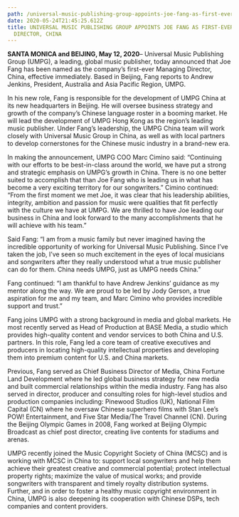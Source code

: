 ```yaml
---
path: /universal-music-publishing-group-appoints-joe-fang-as-first-ever-managing-director-china
date: 2020-05-24T21:45:25.612Z
title: UNIVERSAL MUSIC PUBLISHING GROUP APPOINTS JOE FANG AS FIRST-EVER MANAGING
  DIRECTOR, CHINA
---
```

**SANTA MONICA and BEIJING, May 12, 2020**– Universal Music Publishing Group (UMPG), a leading, global music publisher, today announced that Joe Fang has been named as the company’s first-ever Managing Director, China, effective immediately. Based in Beijing, Fang reports to Andrew Jenkins, President, Australia and Asia Pacific Region, UMPG.

In his new role, Fang is responsible for the development of UMPG China at its new headquarters in Beijing. He will oversee business strategy and growth of the company’s Chinese language roster in a booming market. He will lead the development of UMPG Hong Kong as the region’s leading music publisher. Under Fang’s leadership, the UMPG China team will work closely with Universal Music Group in China, as well as with local partners to develop cornerstones for the Chinese music industry in a brand-new era.

In making the announcement, UMPG COO Marc Cimino said: “Continuing with our efforts to be best-in-class around the world, we have put a strong and strategic emphasis on UMPG’s growth in China. There is no one better suited to accomplish that than Joe Fang who is leading us in what has become a very exciting territory for our songwriters.” Cimino continued: “From the first moment we met Joe, it was clear that his leadership abilities, integrity, ambition and passion for music were qualities that fit perfectly with the culture we have at UMPG. We are thrilled to have Joe leading our business in China and look forward to the many accomplishments that he will achieve with his team.”

Said Fang: “I am from a music family but never imagined having the incredible opportunity of working for Universal Music Publishing. Since I’ve taken the job, I’ve seen so much excitement in the eyes of local musicians and songwriters after they really understood what a true music publisher can do for them. China needs UMPG, just as UMPG needs China.”

Fang continued: “I am thankful to have Andrew Jenkins’ guidance as my mentor along the way. We are proud to be led by Jody Gerson, a true aspiration for me and my team, and Marc Cimino who provides incredible support and trust.”

Fang joins UMPG with a strong background in media and global markets. He most recently served as Head of Production at BASE Media, a studio which provides high-quality content and vendor services to both China and U.S. partners. In this role, Fang led a core team of creative executives and producers in locating high-quality intellectual properties and developing them into premium content for U.S. and China markets.

Previous, Fang served as Chief Business Director of Media, China Fortune Land Development where he led global business strategy for new media and built commercial relationships within the media industry. Fang has also served in director, producer and consulting roles for high-level studios and production companies including: Pinewood Studios (UK), National Film Capital (CN) where he oversaw Chinese superhero films with Stan Lee’s POW! Entertainment, and Five Star Media/The Travel Channel (CN). During the Beijing Olympic Games in 2008, Fang worked at Beijing Olympic Broadcast as chief post director, creating live contents for stadiums and arenas.

UMPG recently joined the Music Copyright Society of China (MCSC) and is working with MCSC in China to: support local songwriters and help them achieve their greatest creative and commercial potential; protect intellectual property rights; maximize the value of musical works; and provide songwriters with transparent and timely royalty distribution systems. Further, and in order to foster a healthy music copyright environment in China, UMPG is also deepening its cooperation with Chinese DSPs, tech companies and content providers.